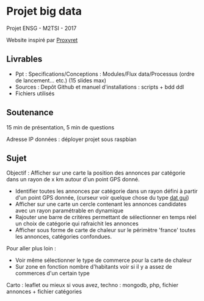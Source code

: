 # Projet big data
Projet ENSG - M2TSI - 2017 

Website inspiré par [Proxyret](https://github.com/rmaziere/Proxyret)

## Livrables

* Ppt : Specifications/Conceptions : Modules/Flux data/Processus (ordre de lancement... etc.) (15 slides max)
* Sources : Depôt Github et manuel d'installations : scripts + bdd ddl
* Fichiers utilisés

## Soutenance

15 min de présentation, 5 min de questions

Adresse IP données : déployer projet sous raspbian

## Sujet 

Objectif : Afficher sur une carte la position des annonces par catégorie dans un rayon de x km autour d'un point GPS donné. 

* Identifier toutes les annonces par catégorie dans un rayon défini à partir d'un point GPS donnée, (curseur voir quelque chose du type [dat gui](https://workshop.chromeexperiments.com/examples/gui/#1--Basic-Usage))  
* Afficher sur une carte un cercle contenant les annonces candidates avec un rayon paramétrable en dynamique  
* Rajouter une barre de critères permettant de sélectionner en temps réel un choix de catégorie qui rafraichit les annonces  
* Afficher sous forme de carte de chaleur sur le périmètre 'france' toutes les annonces, catégories confondues. 

Pour aller plus loin : 

* Voir même sélectionner le type de commerce pour la carte de chaleur  
* Sur zone en fonction nombre d'habitants voir si il y a assez de commerces d'un certain type

Carto : leaflet ou mieux si vous avez, techno : mongodb, php, fichier annonces + fichier catégories	
